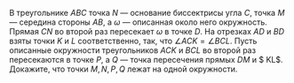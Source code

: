 В треугольнике $ABC$ точка $N$ — основание биссектрисы угла $C$, точка $M$ — середина стороны $AB$,  а $\omega$ — описанная около него окружность. Прямая $CN$ во второй раз пересекает $\omega$ в точке $D$. На отрезках $AD$ и $BD$ взяты  точки $K$ и $L$ соответственно, так, что $\angle ACK=\angle BCL$. Пусть описанные окружности треугольников $ACK$ и $BCL$ во второй раз пересекаются в точке $P$, а $Q$ — точка пересечения прямых $DM$ и $ KL$. Докажите, что точки $M,N,P, Q$ лежат на одной окружности.
